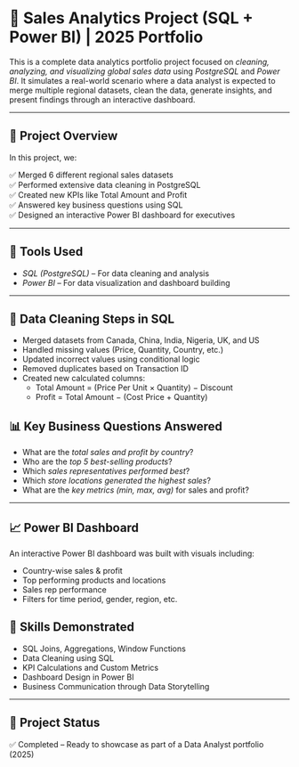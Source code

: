 # 🧠 Sales Analytics Project (SQL + Power BI) | 2025 Portfolio

This is a complete data analytics portfolio project focused on *cleaning, analyzing, and visualizing global sales data* using *PostgreSQL* and *Power BI*. It simulates a real-world scenario where a data analyst is expected to merge multiple regional datasets, clean the data, generate insights, and present findings through an interactive dashboard.

---

## 📁 Project Overview

In this project, we:

✅ Merged 6 different regional sales datasets  
✅ Performed extensive data cleaning in PostgreSQL  
✅ Created new KPIs like Total Amount and Profit  
✅ Answered key business questions using SQL  
✅ Designed an interactive Power BI dashboard for executives

---

## 🧮 Tools Used

- *SQL (PostgreSQL)* – For data cleaning and analysis  
- *Power BI* – For data visualization and dashboard building

---

## 🧹 Data Cleaning Steps in SQL

- Merged datasets from Canada, China, India, Nigeria, UK, and US  
- Handled missing values (Price, Quantity, Country, etc.)  
- Updated incorrect values using conditional logic  
- Removed duplicates based on Transaction ID  
- Created new calculated columns:
  - Total Amount = (Price Per Unit × Quantity) − Discount
  - Profit = Total Amount − (Cost Price + Quantity)


## 📊 Key Business Questions Answered

- What are the *total sales and profit by country*?
- Who are the *top 5 best-selling products*?
- Which *sales representatives performed best*?
- Which *store locations generated the highest sales*?
- What are the *key metrics (min, max, avg)* for sales and profit?

---

## 📈 Power BI Dashboard

An interactive Power BI dashboard was built with visuals including:

- Country-wise sales & profit
- Top performing products and locations
- Sales rep performance
- Filters for time period, gender, region, etc.


## 💼 Skills Demonstrated

- SQL Joins, Aggregations, Window Functions  
- Data Cleaning using SQL  
- KPI Calculations and Custom Metrics  
- Dashboard Design in Power BI  
- Business Communication through Data Storytelling

---
## 📌 Project Status

✅ Completed – Ready to showcase as part of a Data Analyst portfolio (2025)


